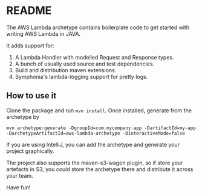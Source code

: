 README
======

The AWS Lambda archetype contains boilerplate code to get started with writing AWS Lambda in JAVA.

It adds support for:
1. A Lambda Handler with modelled Request and Response types.
2. A bunch of usually used source and test dependencies.
3. Build and distribution maven extensions.
4. Symphonia's lambda-logging support for pretty logs.

How to use it
-------------

Clone the package and run `mvn install`. 
Once installed, generate from the archetype by
````$xslt
mvn archetype:generate -DgroupId=com.mycompany.app -DartifactId=my-app -DarchetypeArtifactId=aws-lambda-archetype -DinteractiveMode=false
````

If you are using IntelliJ, you can add the archetype and generate your project graphically.

The project also supports the maven-s3-wagon plugin, so if store your artefacts in S3, you could store 
the archetype there and distribute it across your team.

Have fun!
